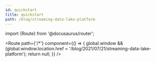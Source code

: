 ```yaml
---
id: quickstart
title: quickstart
path: /blog/streaming-data-lake-platform
---
```


import {Route} from '@docusaurus/router';

<Route
path={'/*'}
component={() => {
global.window && (global.window.location.href = '/blog/2021/07/21/streaming-data-lake-platform');
return null;
}}
/>
